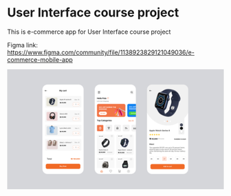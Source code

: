 # User Interface course project

This is e-commerce app for User Interface course project

Figma link: https://www.figma.com/community/file/1138923829121049036/e-commerce-mobile-app

![Example picture](assets/images/Frame%202.jpg)